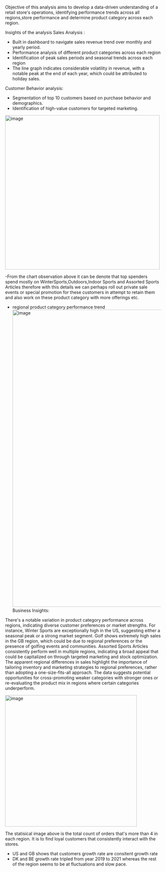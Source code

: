 Objective of this analysis aims to develop a data-driven understanding of a retail store's operations, 
identifying performance trends across all regions,store performance and determine product category across 
each region. 

Insights of the analysis
Sales Analysis : 
- Built in dashboard to navigate sales revenue trend over monthly and yearly period. 
- Performance analysis of different product categories across each region 
- Identification of peak sales periods and seasonal trends across each region
- The line graph indicates considerable volatility in revenue, with a notable peak at the end of each year, which could be attributed to holiday sales.


Customer Behavior analysis:
- Segmentation of top 10 customers based on purchase behavior and demographics.
- Identification of high-value customers for targeted marketing.
<img width="500" alt="image" src="https://github.com/tthh97/regionalstoreanalysis/assets/143679857/331a3403-4d1e-43af-a639-0f2c23666d2b">


-From the chart observation above it can be denote that top spenders spend mostly on WinterSports,Outdoors,Indoor Sports and Assorted Sports Articles therefore with this details we can perhaps roll out private sale events or special promotion for these customers in attempt to retain them and also work on these product category with more offerings etc. 

- regional product category performance trend
  <img width="963" alt="image" src="https://github.com/tthh97/regionalstoreanalysis/assets/143679857/84cca283-b043-4f42-96ed-cbb97c65f737">
  Business Insights:

There's a notable variation in product category performance across regions, indicating diverse customer preferences or market strengths. For instance, Winter Sports are exceptionally high in the US, suggesting either a seasonal peak or a strong market segment.
Golf shows extremely high sales in the GB region, which could be due to regional preferences or the presence of golfing events and communities.
Assorted Sports Articles consistently perform well in multiple regions, indicating a broad appeal that could be capitalized on through targeted marketing and stock optimization.
The apparent regional differences in sales highlight the importance of tailoring inventory and marketing strategies to regional preferences, rather than adopting a one-size-fits-all approach.
The data suggests potential opportunities for cross-promoting weaker categories with stronger ones or re-evaluating the product mix in regions where certain categories underperform.


<img width="426" alt="image" src="https://github.com/tthh97/regionalstoreanalysis/assets/143679857/a33394ef-4d74-476d-a126-120b4d03b3c2">

The statisical image above is the total count of orders that's more than 4 in each region. It is to find loyal customers that consistently interact with the stores. 
- US and GB shows that customers growth rate are consitent growth rate
- DK and BE growth rate tripled from year 2019 to 2021 whereas the rest of the region seems to be at fluctuations and slow pace. 
